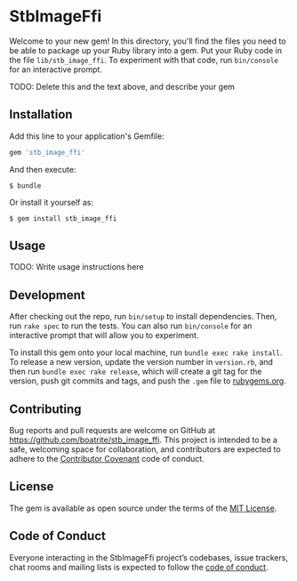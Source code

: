 # StbImageFfi

Welcome to your new gem! In this directory, you'll find the files you need to be able to package up your Ruby library into a gem. Put your Ruby code in the file `lib/stb_image_ffi`. To experiment with that code, run `bin/console` for an interactive prompt.

TODO: Delete this and the text above, and describe your gem

## Installation

Add this line to your application's Gemfile:

```ruby
gem 'stb_image_ffi'
```

And then execute:

    $ bundle

Or install it yourself as:

    $ gem install stb_image_ffi

## Usage

TODO: Write usage instructions here

## Development

After checking out the repo, run `bin/setup` to install dependencies. Then, run `rake spec` to run the tests. You can also run `bin/console` for an interactive prompt that will allow you to experiment.

To install this gem onto your local machine, run `bundle exec rake install`. To release a new version, update the version number in `version.rb`, and then run `bundle exec rake release`, which will create a git tag for the version, push git commits and tags, and push the `.gem` file to [rubygems.org](https://rubygems.org).

## Contributing

Bug reports and pull requests are welcome on GitHub at https://github.com/boatrite/stb_image_ffi. This project is intended to be a safe, welcoming space for collaboration, and contributors are expected to adhere to the [Contributor Covenant](http://contributor-covenant.org) code of conduct.

## License

The gem is available as open source under the terms of the [MIT License](https://opensource.org/licenses/MIT).

## Code of Conduct

Everyone interacting in the StbImageFfi project’s codebases, issue trackers, chat rooms and mailing lists is expected to follow the [code of conduct](https://github.com/boatrite/stb_image_ffi/blob/master/CODE_OF_CONDUCT.md).
